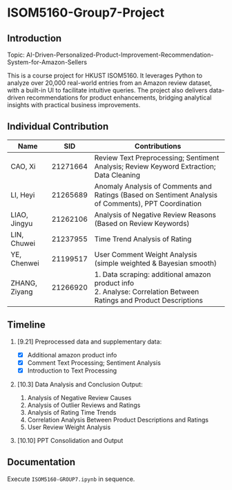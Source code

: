 # ISOM5160-Group7-Project



## Introduction

Topic: AI-Driven-Personalized-Product-Improvement-Recommendation-System-for-Amazon-Sellers

This is a course project for HKUST ISOM5160. It leverages Python to analyze over 20,000 real-world entries from an Amazon review dataset, with a built-in UI to facilitate intuitive queries. The project also delivers data-driven recommendations for product enhancements, bridging analytical insights with practical business improvements.


## Individual Contribution

| Name          | SID      | Contributions                                                                                                          |
|---------------|----------|------------------------------------------------------------------------------------------------------------------------|
| CAO, Xi       | 21271664 | Review Text Preprocessing; Sentiment Analysis; Review Keyword Extraction; Data Cleaning                                                                          |
| LI, Heyi      | 21265689 | Anomaly Analysis of Comments and Ratings (Based on Sentiment Analysis of Comments), PPT Coordination                                                                          |
| LIAO, Jingyu  | 21262106 | Analysis of Negative Review Reasons (Based on Review Keywords)                                                                                          |
| LIN, Chuwei   | 21237955 | Time Trend Analysis of Rating                                                                                                          |
| YE, Chenwei   | 21199517 | User Comment Weight Analysis (simple weighted & Bayesian smooth)                                                                                                        |
| ZHANG, Ziyang | 21266920 | 1. Data scraping: additional amazon product info <br/>2. Analyse: Correlation Between Ratings and Product Descriptions |

## Timeline

1. [9.21] Preprocessed data and supplementary data:
   - [x] Additional amazon product info
   - [x] Comment Text Processing; Sentiment Analysis
   - [x] Introduction to Text Processing

2. [10.3] Data Analysis and Conclusion Output: 
   1. Analysis of Negative Review Causes
   2. Analysis of Outlier Reviews and Ratings
   3. Analysis of Rating Time Trends
   4. Correlation Analysis Between Product Descriptions and Ratings
   5. User Review Weight Analysis

3. [10.10] PPT Consolidation and Output


## Documentation

Execute `ISOM5160-GROUP7.ipynb` in sequence.